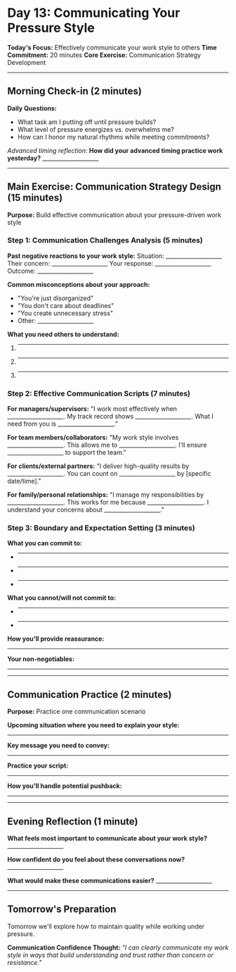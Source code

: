 # Day 13: Communicating Your Pressure Style

**Today's Focus:** Effectively communicate your work style to others
**Time Commitment:** 20 minutes
**Core Exercise:** Communication Strategy Development

---

## Morning Check-in (2 minutes)

**Daily Questions:**
- What task am I putting off until pressure builds?
- What level of pressure energizes vs. overwhelms me?
- How can I honor my natural rhythms while meeting commitments?

*Advanced timing reflection:*
**How did your advanced timing practice work yesterday?** ____________________

---

## Main Exercise: Communication Strategy Design (15 minutes)

**Purpose:** Build effective communication about your pressure-driven work style

### Step 1: Communication Challenges Analysis (5 minutes)

**Past negative reactions to your work style:**
Situation: ____________________
Their concern: ____________________
Your response: ____________________
Outcome: ____________________

**Common misconceptions about your approach:**
- "You're just disorganized"
- "You don't care about deadlines"
- "You create unnecessary stress"
- Other: ____________________

**What you need others to understand:**
1. ____________________
2. ____________________
3. ____________________

### Step 2: Effective Communication Scripts (7 minutes)

**For managers/supervisors:**
"I work most effectively when ____________________. My track record shows ____________________. What I need from you is ____________________."

**For team members/collaborators:**
"My work style involves ____________________. This allows me to ____________________. I'll ensure ____________________ to support the team."

**For clients/external partners:**
"I deliver high-quality results by ____________________. You can count on ____________________ by [specific date/time]."

**For family/personal relationships:**
"I manage my responsibilities by ____________________. This works for me because ____________________. I understand your concerns about ____________________."

### Step 3: Boundary and Expectation Setting (3 minutes)

**What you can commit to:**
- ____________________
- ____________________
- ____________________

**What you cannot/will not commit to:**
- ____________________
- ____________________

**How you'll provide reassurance:**
____________________

**Your non-negotiables:**
____________________

---

## Communication Practice (2 minutes)

**Purpose:** Practice one communication scenario

**Upcoming situation where you need to explain your style:**
____________________

**Key message you need to convey:**
____________________

**Practice your script:**
____________________

**How you'll handle potential pushback:**
____________________

---

## Evening Reflection (1 minute)

**What feels most important to communicate about your work style?** ____________________

**How confident do you feel about these conversations now?** ____________________

**What would make these communications easier?** ____________________

---

## Tomorrow's Preparation
Tomorrow we'll explore how to maintain quality while working under pressure.

**Communication Confidence Thought:**
*"I can clearly communicate my work style in ways that build understanding and trust rather than concern or resistance."*
